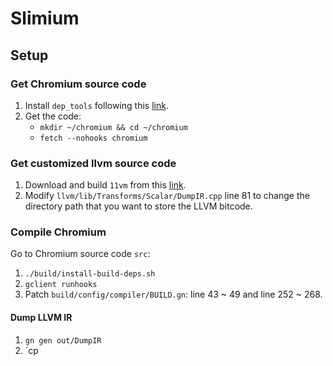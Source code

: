 
# Slimium

## Setup

###  Get Chromium source code
1. Install `dep_tools` following this [link](https://chromium.googlesource.com/chromium/src/+/master/docs/linux/build_instructions.md).
2. Get the code: 
	- `mkdir ~/chromium && cd ~/chromium`
	- `fetch --nohooks chromium`

### Get customized llvm source code
1. Download and build `11vm` from this [link](https://github.com/cxreet/11vm).
2. Modify `llvm/lib/Transforms/Scalar/DumpIR.cpp` line 81 to change the directory path that you want to store the LLVM bitcode.

### Compile Chromium
Go to Chromium source code `src`:
1. `./build/install-build-deps.sh`
2. `gclient runhooks`
3.  Patch `build/config/compiler/BUILD.gn`: line 43 ~ 49 and line 252 ~ 268.

#### Dump LLVM IR
1. `gn gen out/DumpIR`
2. `cp 
